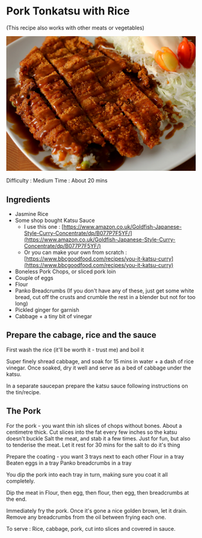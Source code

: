 # Pork Tonkatsu with Rice

(This recipe also works with other meats or vegetables)

![Tonkatsu](https://github.com/CandidContributions/CanConUmbrackathon/blob/main/Recipes/img/katsu/PorkKatsu.jpg)

Difficulty : Medium
Time : About 20 mins 


## Ingredients
- Jasmine Rice
- Some shop bought Katsu Sauce
    - I use this one : [https://www.amazon.co.uk/Goldfish-Japanese-Style-Curry-Concentrate/dp/B077P7F5YF/](https://www.amazon.co.uk/Goldfish-Japanese-Style-Curry-Concentrate/dp/B077P7F5YF/)
    - Or you can make your own from scratch : [https://www.bbcgoodfood.com/recipes/you-it-katsu-curry](https://www.bbcgoodfood.com/recipes/you-it-katsu-curry)
- Boneless Pork Chops, or sliced pork loin
- Couple of eggs
- Flour 
- Panko Breadcrumbs (If you don't have any of these, just get some white bread, cut off the crusts and crumble the rest in a blender but not for too long)
- Pickled ginger for garnish
- Cabbage + a tiny bit of vinegar


## Prepare the cabage, rice and the sauce

First wash the rice (it'll be worth it - trust me) and boil it

Super finely shread cabbage, and soak for 15 mins in water + a dash of rice vinegar. Once soaked, dry it well and serve as a bed of cabbage under the katsu.

In a separate saucepan prepare the katsu sauce following instructions on the tin/recipe. 


## The Pork

For the pork - you want thin ish slices of chops without bones. About a centimetre thick.
Cut slices into the fat every few inches so the katsu doesn't buckle
Salt the meat, and stab it a few times. Just for fun, but also to tenderise the meat. Let it rest for 30 mins for the salt to do it's thing

Prepare the coating - you want 3 trays next to each other
Flour in a tray
Beaten eggs in a tray
Panko breadcrumbs in a tray

You dip the pork into each tray in turn, making sure you coat it all completely. 

Dip the meat in Flour, then egg, then flour, then egg, then breadcrumbs at the end.

Immediately fry the pork. Once it's gone a nice golden brown, let it drain. Remove any breadcrumbs from the oil between frying each one.

To serve : 
Rice, cabbage, pork, cut into slices and covered in sauce. 